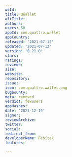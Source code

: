 ```yaml
---
wsId: 
title: QWallet
altTitle: 
authors: 
users: 50
appId: com.quattro.wallet
appCountry: 
released: '2021-07-12'
updated: '2021-07-12'
version: '0.21.0'
stars: 
ratings: 
reviews: 
size: 
website: 
repository: 
issue: 
icon: com.quattro.wallet.png
bugbounty: 
meta: removed
verdict: fewusers
appHashes: 
date: '2023-12-19'
signer: 
reviewArchive: 
twitter: 
social: 
redirect_from: 
developerName: Febitak
features: 

---
```


